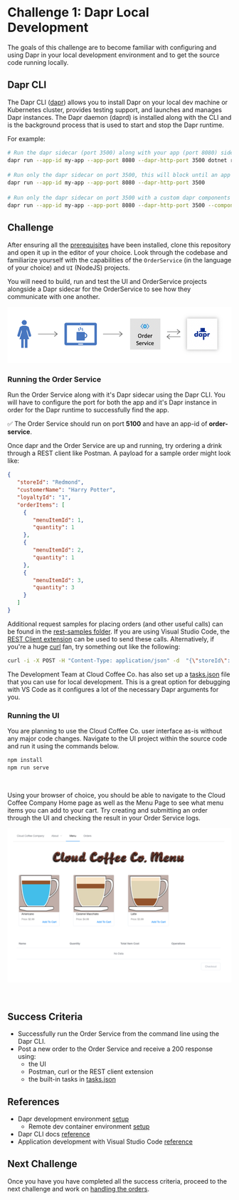 # Challenge 1: Dapr Local Development

The goals of this challenge are to become familiar with configuring and using Dapr in your local development environment and to get the source code running locally.

## Dapr CLI

The Dapr CLI ([dapr](https://github.com/dapr/cli)) allows you to install Dapr on your local dev machine or Kubernetes cluster, provides testing support, and launches and manages Dapr instances. The Dapr daemon (daprd) is installed along with the CLI and is the background process that is used to start and stop the Dapr runtime.

For example:

```Bash
# Run the dapr sidecar (port 3500) along with your app (port 8080) side by side
dapr run --app-id my-app --app-port 8080 --dapr-http-port 3500 dotnet run

# Run only the dapr sidecar on port 3500, this will block until an app shows up on port 8080
dapr run --app-id my-app --app-port 8080 --dapr-http-port 3500

# Run only the dapr sidecar on port 3500 with a custom dapr components folder
dapr run --app-id my-app --app-port 8080 --dapr-http-port 3500 --components-path /my/local/components/folder
```

## Challenge

After ensuring all the [prerequisites](./../prerequisites.md) have been installed, clone this repository and open it up in the editor of your choice. Look through the codebase and familiarize yourself with the capabilities of the `OrderService` (in the language of your choice) and `UI` (NodeJS) projects.

You will need to build, run and test the UI and OrderService projects alongside a Dapr sidecar for the OrderService to see how they communicate with one another.

![Menu User Interface](./images/challenge1-overview.png)

### Running the Order Service

Run the Order Service along with it's Dapr sidecar using the Dapr CLI. You will have to configure the port for both the app and it's Dapr instance in order for the Dapr runtime to successfully find the app. 

:white_check_mark: The Order Service should run on port **5100** and have an app-id of **order-service**.

Once dapr and the Order Service are up and running, try ordering a drink through a REST client like Postman. A payload for a sample order might look like:

```JSON
{
   "storeId": "Redmond",
   "customerName": "Harry Potter",
   "loyaltyId": "1",
   "orderItems": [
     {
        "menuItemId": 1,
        "quantity": 1
     },
     {
        "menuItemId": 2,
        "quantity": 1
     },
     {
        "menuItemId": 3,
        "quantity": 3
     }
   ]
}  
```

Additional request samples for placing orders (and other useful calls) can be found in the [rest-samples folder](./../rest-samples). If you are using Visual Studio Code, the [REST Client extension](https://marketplace.visualstudio.com/items?itemName=humao.rest-client) can be used to send these calls. Alternatively, if you're a huge [curl](https://curl.haxx.se/) fan, try something out like the following:

```bash
curl -i -X POST -H "Content-Type: application/json" -d  "{\"storeId\": \"Redmond\",\"customerName\": \"Ronald Weasley\",\"loyaltyId\": \"1\", \"orderItems\":[{\"menuItemId\": 1,\"quantity\": 1},{\"menuItemId\": 2,\"quantity\": 2}]}" http://127.0.0.1:5100/order
```

The Development Team at Cloud Coffee Co. has also set up a [tasks.json](./../.vscode/tasks.json) file that you can use for local development. This is a great option for debugging with VS Code as it configures a lot of the necessary Dapr arguments for you.

### Running the UI

You are planning to use the Cloud Coffee Co. user interface as-is without any major code changes. Navigate to the UI project within the source code and run it using the commands below.

```bash
npm install
npm run serve
```
</br>

Using your browser of choice, you should be able to navigate to the Cloud Coffee Company Home page as well as the Menu Page to see what menu items you can add to your cart. Try creating and submitting an order through the UI and checking the result in your Order Service logs.

![Menu User Interface](./images/challenge1-ui-menu.png)

<br /> 

## Success Criteria

- Successfully run the Order Service from the command line using the Dapr CLI.
- Post a new order to the Order Service and receive a 200 response using:
  - the UI
  - Postman, curl or the REST client extension
  - the built-in tasks in [tasks.json](./../.vscode/tasks.json)

## References

- Dapr development environment [setup](https://github.com/dapr/dapr/blob/master/docs/development/setup-dapr-development-env.md)
  - Remote dev container environment [setup](https://github.com/dapr/dapr/blob/master/docs/development/setup-dapr-development-using-vscode.md)
- Dapr CLI docs [reference](https://github.com/dapr/cli#launch-dapr-and-your-app)
- Application development with Visual Studio Code [reference](https://github.com/dapr/docs/tree/master/howto/vscode-debugging-daprd)

## Next Challenge

Once you have you have completed all the success criteria, proceed to the next challenge and work on [handling the orders](challenge-2.md).
